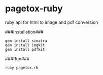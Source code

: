 pagetox-ruby
============

ruby api for html to image and pdf conversion

###Installation###
```
gem install sinatra
gem install imgkit
gem install pdfkit

```

###Run###
```
ruby pagetox.rb
```
